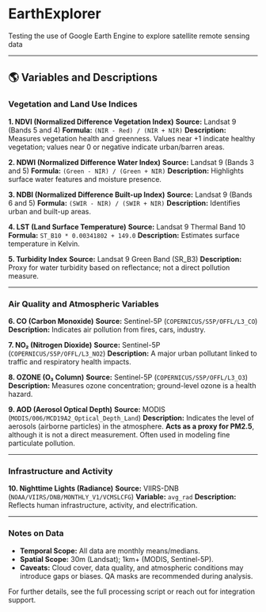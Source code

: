 # EarthExplorer

Testing the use of Google Earth Engine to explore satellite remote sensing data

---

## 🌎 Variables and Descriptions

### Vegetation and Land Use Indices

**1. NDVI (Normalized Difference Vegetation Index)**
**Source:** Landsat 9 (Bands 5 and 4)
**Formula:** `(NIR - Red) / (NIR + NIR)`
**Description:** Measures vegetation health and greenness. Values near +1 indicate healthy vegetation; values near 0 or negative indicate urban/barren areas.

**2. NDWI (Normalized Difference Water Index)**
**Source:** Landsat 9 (Bands 3 and 5)
**Formula:** `(Green - NIR) / (Green + NIR)`
**Description:** Highlights surface water features and moisture presence.

**3. NDBI (Normalized Difference Built-up Index)**
**Source:** Landsat 9 (Bands 6 and 5)
**Formula:** `(SWIR - NIR) / (SWIR + NIR)`
**Description:** Identifies urban and built-up areas.

**4. LST (Land Surface Temperature)**
**Source:** Landsat 9 Thermal Band 10
**Formula:** `ST_B10 * 0.00341802 + 149.0`
**Description:** Estimates surface temperature in Kelvin.

**5. Turbidity Index**
**Source:** Landsat 9 Green Band (SR\_B3)
**Description:** Proxy for water turbidity based on reflectance; not a direct pollution measure.

---

### Air Quality and Atmospheric Variables

**6. CO (Carbon Monoxide)**
**Source:** Sentinel-5P (`COPERNICUS/S5P/OFFL/L3_CO`)
**Description:** Indicates air pollution from fires, cars, industry.

**7. NO₂ (Nitrogen Dioxide)**
**Source:** Sentinel-5P (`COPERNICUS/S5P/OFFL/L3_NO2`)
**Description:** A major urban pollutant linked to traffic and respiratory health impacts.

**8. OZONE (O₃ Column)**
**Source:** Sentinel-5P (`COPERNICUS/S5P/OFFL/L3_O3`)
**Description:** Measures ozone concentration; ground-level ozone is a health hazard.

**9. AOD (Aerosol Optical Depth)**
**Source:** MODIS (`MODIS/006/MCD19A2_Optical_Depth_Land`)
**Description:** Indicates the level of aerosols (airborne particles) in the atmosphere. **Acts as a proxy for PM2.5**, although it is not a direct measurement. Often used in modeling fine particulate pollution.

---

### Infrastructure and Activity

**10. Nighttime Lights (Radiance)**
**Source:** VIIRS-DNB (`NOAA/VIIRS/DNB/MONTHLY_V1/VCMSLCFG`)
**Variable:** `avg_rad`
**Description:** Reflects human infrastructure, activity, and electrification.

---

### Notes on Data

* **Temporal Scope:** All data are monthly means/medians.
* **Spatial Scope:** 30m (Landsat); 1km+ (MODIS, Sentinel-5P).
* **Caveats:** Cloud cover, data quality, and atmospheric conditions may introduce gaps or biases. QA masks are recommended during analysis.

For further details, see the full processing script or reach out for integration support.
